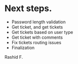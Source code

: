 # Next steps.

- Password length validation
- Get ticket, and get tickets
- Get tickets based on user type
- Get ticket with comments
- Fix tickets routing issues
- Finalization

Rashid F.
